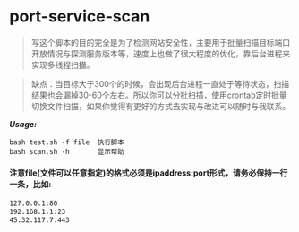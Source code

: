 # port-service-scan
>写这个脚本的目的完全是为了检测网站安全性，主要用于批量扫描目标端口开放情况与探测服务版本等，速度上也做了很大程度的优化，靠后台进程来实现多线程扫描。

>缺点：当目标大于300个的时候，会出现后台进程一直处于等待状态，扫描结果也会漏掉30-60个左右。所以你可以分批扫描，使用crontab定时批量切换文件扫描，如果你觉得有更好的方式去实现与改进可以随时与我联系。

***Usage:***
```shell
bash test.sh -f file  执行脚本
bash scan.sh -h       显示帮助
```
#### 注意file(文件可以任意指定)的格式必须是ipaddress:port形式，请务必保持一行一条，比如:
```bash
127.0.0.1:80
192.168.1.1:23
45.32.117.7:443
```
